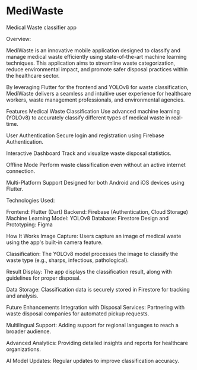# MediWaste
Medical Waste classifier app

Overview:

MediWaste is an innovative mobile application designed to classify and manage medical waste efficiently using state-of-the-art machine learning techniques. This application aims to streamline waste categorization, reduce environmental impact, and promote safer disposal practices within the healthcare sector.

By leveraging Flutter for the frontend and YOLOv8 for waste classification, MediWaste delivers a seamless and intuitive user experience for healthcare workers, waste management professionals, and environmental agencies.

Features
Medical Waste Classification
Use advanced machine learning (YOLOv8) to accurately classify different types of medical waste in real-time.

User Authentication
Secure login and registration using Firebase Authentication.

Interactive Dashboard
Track and visualize waste disposal statistics.

Offline Mode
Perform waste classification even without an active internet connection.

Multi-Platform Support
Designed for both Android and iOS devices using Flutter.

Technologies Used:

Frontend: Flutter (Dart)
Backend: Firebase (Authentication, Cloud Storage)
Machine Learning Model: YOLOv8
Database: Firestore
Design and Prototyping: Figma


How It Works
Image Capture:
Users capture an image of medical waste using the app's built-in camera feature.

Classification:
The YOLOv8 model processes the image to classify the waste type (e.g., sharps, infectious, pathological).

Result Display:
The app displays the classification result, along with guidelines for proper disposal.

Data Storage:
Classification data is securely stored in Firestore for tracking and analysis.

Future Enhancements
Integration with Disposal Services:
Partnering with waste disposal companies for automated pickup requests.

Multilingual Support:
Adding support for regional languages to reach a broader audience.

Advanced Analytics:
Providing detailed insights and reports for healthcare organizations.

AI Model Updates:
Regular updates to improve classification accuracy.



